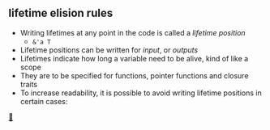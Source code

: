 ## lifetime elision rules
* Writing lifetimes at any point in the code is called a *lifetime position*
    * `&'a T`
* Lifetime positions can be written for *input*, or *outputs*
* Lifetimes indicate how long a variable need to be alive, kind of like a scope
* They are to be specified for functions, pointer functions and closure traits 
* To increase readability, it is possible to avoid writing lifetime positions in certain cases:

[📒](https://doc.rust-lang.org/reference/lifetime-elision.html)